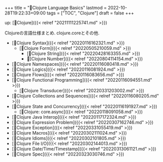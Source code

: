+++
title = "📂Clojure Language Basics"
lastmod = 2022-10-28T19:22:33+09:00
tags = ["TOC", "Clojure"]
draft = false
+++

up: [🔖Clojure]({{< relref "20211111225741.md" >}})

Clojureの言語仕様まとめ. clojure.coreとその他.

-   [📝Clojure Syntax]({{< relref "20220116162321.md" >}})
    -   [📝Clojure Form]({{< relref "20220505210059.md" >}})
        -   [📝Clojure String]({{< relref "20220428163355.md" >}})
        -   📝[Clojure Number]({{< relref "20220804114154.md" >}})
-   [📝Clojure Namespaces]({{< relref "20220116080418.md" >}})
-   [📝Clojure Logics]({{< relref "20220116081924.md" >}})
-   [📝Clojure Flows]({{< relref "20220116083656.md" >}})
-   [📝Clojure Functional Programming]({{< relref "20220116094551.md" >}})
    -   [📝Clojure Transducer]({{< relref "20220331203002.md" >}})
-   [📝Clojure Collections and Sequences]({{< relref "20220116080205.md" >}})
-   [📝Clojure State and Concurrency]({{< relref "20220116191927.md" >}})
    -   [📝Clojure: core.async]({{< relref "20220118091058.md" >}})
-   [📝Clojure Java Interop]({{< relref "20220117172324.md" >}})
-   [📝Clojure Expression Problem]({{< relref "20220307162746.md" >}})
-   [📝Clojure Exception]({{< relref "20220331055419.md" >}})
-   [📝Clojure Macros]({{< relref "20220302111024.md" >}})
-   [📝Clojure Idioms]({{< relref "20220302101805.md" >}})
-   [📝Clojure File I/O]({{< relref "20220302144013.md" >}})
-   [📝Clojure Date/Time/Timestamp]({{< relref "20220313061121.md" >}})
-   [📝Clojure Spec]({{< relref "20220323030746.md" >}})
